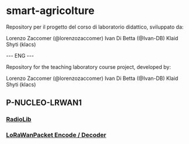 # smart-agricolture
Repository per il progetto del corso di laboratorio didattico, 
sviluppato da:

Lorenzo Zaccomer (@lorenzozaccomer)
Ivan Di Betta (@Ivan-DB)
Klaid Shyti (klacs)

--- ENG ---

Repository for the teaching laboratory course project, 
developed by:

Lorenzo Zaccomer (@lorenzozaccomer)
Ivan Di Betta (@Ivan-DB)
Klaid Shyti (klacs)

## P-NUCLEO-LRWAN1
### [RadioLib](https://github.com/jgromes/RadioLib)
### [LoRaWanPacket Encode / Decoder](https://github.com/ricaun/LoRaWanPacket)

